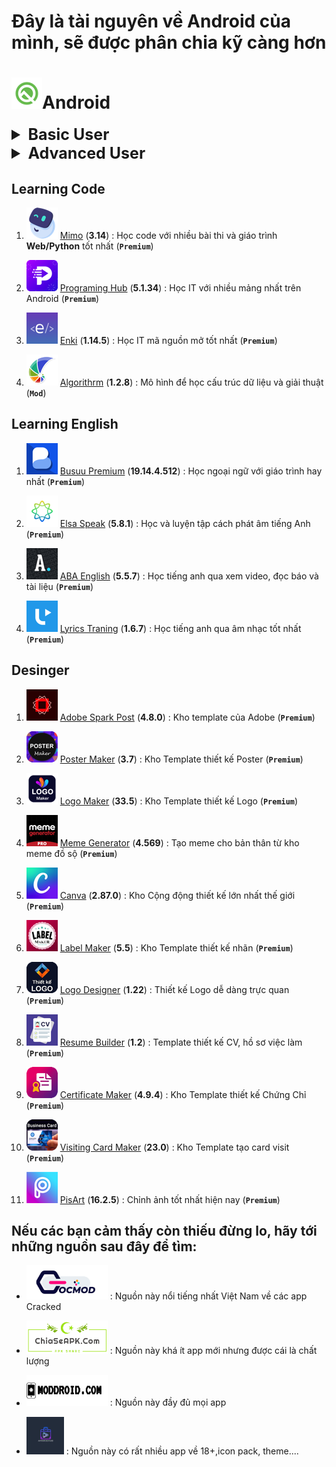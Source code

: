 # Đây là tài nguyên về Android của mình, sẽ được phân chia kỹ càng hơn

# ![android_q_logo.png](https://raw.githubusercontent.com/Zenfection/Image/master/2020/11/27-08-55-37-android_q_logo.png)Android

<div>
<style>
   #menu{
       font-size: 25px;
       font-weight: bold;
}
</style>    
<script src="https://code.jquery.com/jquery-3.5.1.js"></script>
<script src="https://raw.githubusercontent.com/Zenfection/Source/master/Android/main.js"></script>
</div>

<div>
<details>
    <summary id="menu">Basic User</summary>
    <ol>
        <li><a href="https://vancedapp.com/"><img src="https://raw.githubusercontent.com/Zenfection/Image/master/2020/11/28-15-12-28-youtubevaced.png" alt="error_image" width="50"> Youtube Vanced</a><strong> (auto)</strong> : Coi Youtube như Premium không quảng cáo phát nền</li>
        <li><a href="https://thedise.me/instander/"><img src="https://raw.githubusercontent.com/Zenfection/Image/master/2020/11/28-15-17-48-instander.png" alt="error_image"> Instander</a><strong> (auto)</strong> : Tương tự Instragam nhưng nhiều tính năng hơn...</li>
        <li><a href="https://app.box.com/s/oyjtyyj0ievmb7ehtx2rfy7p4yqb3ppe"><img src="https://raw.githubusercontent.com/Zenfection/Image/master/2020/11/28-15-20-34-AdGuard.png" alt="error_image"> Adguard</a><strong> (3.6.1)</strong> : Chặn quảng cáo mọi app trên Android</li>
        <li><a href="https://app.box.com/s/31qs5ufvz61qipkcvu0a3pdmddxhwi8d"><img src="https://raw.githubusercontent.com/Zenfection/Image/master/2020/11/28-15-15-27-WPS%20Office.png" alt="error_image"> WPS Office</a><strong> (13.1)</strong> : Bộ Office tốt nhất cho Android</li>
        <li><a href="https://app.box.com/s/a3rjcud4vrbgt5h4qgx3sqpqkmdp7vlr"><img src="https://raw.githubusercontent.com/Zenfection/Image/master/2020/11/28-15-25-15-winrar_logo.png" alt="error_image"> Winrar</a><strong> (6.0.0)</strong> : Giải nén mọi thể loại file nhanh gọn lẹ</li>
        <li><a href="https://app.box.com/s/7eg9m6cc43qaa1lktoqy8twkegwxccfy"><img src="https://raw.githubusercontent.com/Zenfection/Image/master/2020/11/28-15-26-00-alarmy.png" alt="error_image"> Alarmy</a><strong> (3.43.07)</strong> : Đồng hồ báo thức tốt nhất trong Android</li>
        <li><a href="https://pro.coccoc.com/"><img src="https://raw.githubusercontent.com/Zenfection/Image/master/2020/11/28-15-30-55-coc_coc.png" alt="error_image"> Cốc Cốc Browser Pro</a><strong> (auto)</strong> : Trình duyệt khá tốt trên Android</li>
        <li><a href="https://app.box.com/s/dp9dzt4vnppi89usvyksapmbcylsb3yg"><img src="https://raw.githubusercontent.com/Zenfection/Image/master/2020/11/28-15-33-01-nhacuatui.png" alt="error_image"> NhacCuaTui</a><strong> (7.0.1)</strong> : Nghe nhạc FLAC Việt nam rất tốt</li>
        <li><a href="https://app.box.com/s/7lfwmgquexyt9ae2di2ocj3lukad5ael"><img src="https://raw.githubusercontent.com/Zenfection/Image/master/2020/11/28-15-32-23-zingmp3.png" alt="error_image"> ZingMp3</a><strong> (20.12.01)</strong> : Phần mềm nghe nhạc quá nổi tiếng ở Việt Nam</li>
        <li><a href="https://app.box.com/s/o2acn7u6ubmnnd1d0gp8nyk4d1wne6cq"><img src="https://raw.githubusercontent.com/Zenfection/Image/master/2020/11/28-21-36-57-Spotify_Dark.png" alt="error_image"> Spotify</a><strong> (8.5.89.901)</strong> : Nghe nhạc siêu hay và AI chọn nhạc tốt nhất</li>
        <li><a href="https://app.box.com/s/n36yygfq3tjhpbdtgirevwc87wdmv67l"><img src="https://raw.githubusercontent.com/Zenfection/Image/master/2020/11/28-15-15-31-Speedtest.png" alt="error_image"> SpeedTest</a><strong> (4.5.26)</strong> : Test tốc độ mạng tốt nhất</li>  
    </ol>   
    </details>
</div>

<div>
    <details>
    <summary id="menu">Advanced User</summary>
        <ol>
            <li><a href="https://app.box.com/s/3r7uvmzdx6i993sxbinrv1z1uf86zi3u"><img src="https://raw.githubusercontent.com/Zenfection/Image/master/2020/11/28-16-22-32-truecaller.png" alt="error_image"> TrueCaller</a><strong> (11.38.9)</strong> : Gọi, nhắn tin, chặn spam tự động...</li>
            <li><a href="https://play.google.com/store/apps/details?id=com.termux"><img src="https://raw.githubusercontent.com/Zenfection/Image/master/2020/11/28-16-22-41-termux.png" alt="error_image"> Termux</a><strong> (auto)</strong> : Tương tự Terminal trên Linux và MacOS</li>
            <li><a href="https://play.google.com/store/apps/details?id=app.zenly.locator"><img src="https://raw.githubusercontent.com/Zenfection/Image/master/2020/11/28-16-22-30-zenly.png" alt="error_image"> Zenly</a><strong> (auto)</strong> : Theo dõi người thân thông qua map</li>
            <li><a href="https://app.box.com/s/ykkog4tosfvu4wh5mffiy4tlzfl77d4s"><img src="https://raw.githubusercontent.com/Zenfection/Image/master/2020/11/28-16-20-55-UFO%20VPN.png" alt="error_image"> UFO VPN</a><strong> (2.4.4)</strong> : VPN khá là nhanh nhất trên Android</li>
            <li><a href="https://app.box.com/s/htut3pgwuvp4lunuimqm8pmysrfz4br4"><img src="https://raw.githubusercontent.com/Zenfection/Image/master/2020/11/28-16-19-54-es%20file%20exployer.png" alt="error_image"> ES File Exployer</a><strong> (4.2.4.0.1)</strong> : Quản lí file mạnh mẽ, nhiều tính năng khác</li>
            <li><a href="https://app.box.com/s/5i1u6j6ubp0hjiwv9vymgeurlfuyt849"><img src="https://raw.githubusercontent.com/Zenfection/Image/master/2020/11/28-16-18-34-TFlat.png" alt="error_image"> Từ điển TFlat</a><strong> (7.7.3)</strong> : Từ điển <b>Anh-Việt</b> tốt nhất</li>
            <li><a href="https://app.box.com/s/sqbkoq27aoq0b59f6o5hsv824jivl2fx"><img src="https://raw.githubusercontent.com/Zenfection/Image/master/2020/11/28-16-19-22-today%20weather.png" alt="error_image"> Today Weather</a><strong> (1.5.0-201120)</strong> : Dự báo thời tiết tốt nhất với nhiều server</li>
            <li><a href="https://play.google.com/store/apps/details?id=com.grammarly.android.keyboard"><img src="https://raw.githubusercontent.com/Zenfection/Image/master/2020/11/28-16-16-56-Grammarly.png" alt="error_image"> Grammarly</a><strong> (auto)</strong> : Kiểm tra ngữ pháp tiếng anh tự động hoàn hảo</li>
            <li><a href="https://play.google.com/store/apps/details?id=com.github.android"><img src="https://raw.githubusercontent.com/Zenfection/Image/master/2020/11/28-16-12-19-github.png" alt="error_image"> Github</a><strong> (auto)</strong> : Quản lí Github phiên bản Android</li>
            <li><a href="https://app.box.com/s/hec1ouic18wi0jssavfhblo9mispa9pr"><img src="https://raw.githubusercontent.com/Zenfection/Image/master/2020/11/28-16-46-13-video%20panda%20compressor.png" alt="error_image"> Video Panda Compressor</a><strong> (1.2.1)</strong> : Nén Video theo nhu cầu tốt nhất</li>
            <li><a href="https://app.box.com/s/mazjx13csagl9zmd0bizufdazyly9yz6"><img src="https://raw.githubusercontent.com/Zenfection/Image/master/2020/11/28-16-10-26-photomath.png" alt="error_image"> Photomath</a><strong> (7.4.0)</strong> : Giải toán tự động tột nhất</li>
            <li><a href="https://app.box.com/s/t0wam7zuhb2rvqhuhlqbw564m1cbfi8w"><img src="https://raw.githubusercontent.com/Zenfection/Image/master/2020/11/28-16-09-39-fing.png" alt="error_image"> Fing</a><strong> (10.0.1)</strong> : Công cụ tuyệt vời về quản lý mạng wifi </li>
            <li><a href="https://www.happymod.com/"><img src="https://raw.githubusercontent.com/Zenfection/Image/master/2020/11/28-16-09-35-happymod.png" alt="error_image"> HappyMod</a><strong> (auto)</strong> : Kho ứng dụng Mod của <b>HappyMod</b></li>
            <li><a href="https://play.google.com/store/apps/details?id=com.istudiezteam.istudiezpro"><img src="https://raw.githubusercontent.com/Zenfection/Image/master/2020/11/28-16-07-11-istudiez.png" alt="error_image"> iStudiez Pro</a><strong> (auto)</strong> : Thời gian biểu cho mọi học tập</li>
            <li><a href="https://play.google.com/store/apps/details?id=com.airmore"><img src="https://raw.githubusercontent.com/Zenfection/Image/master/2020/11/28-16-07-06-airmore.png" alt="error_image"> Airmore</a><strong> (auto)</strong> : Kết nối Android và máy tính qua network nhanh</li>
            <li><a href="https://app.box.com/s/61ks4frbuh462aelew47q1n1xzl7qjkr"><img src="https://raw.githubusercontent.com/Zenfection/Image/master/2020/11/28-16-52-01-apk%20extractor.png" alt="error_image"> Apk extractor</a><strong> (14.5.0)</strong> : Build file apk từ app đang xài</li>
            <li><a href="https://app.box.com/s/01gh3ungoeszu466a0bshbox6rrjsm7v"><img src="https://raw.githubusercontent.com/Zenfection/Image/master/2020/12/06-13-04-56-QR.png" alt="error_image"> QR Generator</a><strong> (1.01.46.1212)</strong> : Tạo các mã QR tiện dụng và mạnh mẽ</li>
        </ol>
    </details>
</div>

## Learning Code

1. ![mimo.png](https://raw.githubusercontent.com/Zenfection/Image/master/2020/11/28-16-43-16-mimo.png) [Mimo](https://app.box.com/s/zq0ov95rhg8mbzkugrafswpve63pzodl) (**3.14**) : Học code với nhiều bài thi và giáo trình **Web/Python** tốt nhất (**`Premium`**)

2. ![programing hub.png](https://raw.githubusercontent.com/Zenfection/Image/master/2020/11/28-16-43-21-programing%20hub.png) [Programing Hub](https://app.box.com/s/biynuhyvvoedw50r0d6x7ok5etvmkd23) (**5.1.34**) : Học IT với nhiều mảng nhất trên Android (**`Premium`**)

3. ![enki.png](https://raw.githubusercontent.com/Zenfection/Image/master/2020/11/28-16-43-24-enki.png) [Enki](https://app.box.com/s/ky93ltv5t5rffyu9bclu1pbphsifxz1e) (**1.14.5**) : Học IT mã nguồn mở tốt nhất (**`Premium`**)

4. ![algorithrm.png](https://raw.githubusercontent.com/Zenfection/Image/master/2020/11/28-16-43-26-algorithrm.png) [Algorithrm](https://app.box.com/s/4h62rtkzprpg0jolf7mdx4w3atdxjli5) (**1.2.8**) : Mô hình để học cấu trúc dữ liệu và giải thuật (**`Mod`**)

## Learning English

1. ![bussu.png](https://raw.githubusercontent.com/Zenfection/Image/master/2020/11/28-16-40-26-bussu.png) [Busuu Premium](https://app.box.com/s/mg3y1ouwakrzlzxere9lz7xcx77nc2vy) (**19.14.4.512**) : Học ngoại ngữ với giáo trình hay nhất (**`Premium`**)

2. ![elsa english.png](https://raw.githubusercontent.com/Zenfection/Image/master/2020/11/28-16-40-32-elsa%20english.png) [Elsa Speak](https://app.box.com/s/kx8zfknqkd4cfvx2yze01o91mv7r11hi) (**5.8.1**) : Học và luyện tập cách phát âm tiếng Anh (**`Premium`**)

3. ![aba english.png](https://raw.githubusercontent.com/Zenfection/Image/master/2020/11/28-16-40-35-aba%20english.png) [ABA English](https://app.box.com/s/yikl9vehjb6wyl6j4mtl587dau02g5hg) (**5.5.7**) : Học tiếng anh qua xem video, đọc báo và tài liệu (**`Premium`**)

4. ![lycris tranning.png](https://raw.githubusercontent.com/Zenfection/Image/master/2020/11/28-22-44-29-lycris%20tranning.png) [Lyrics Traning](https://app.box.com/s/ujjll0ut9kg4byzh880usf19c6if6qhc) (**1.6.7**) : Học tiếng anh qua âm nhạc tốt nhất (**`Premium`**)

## Desinger

1. ![spark post.png](https://raw.githubusercontent.com/Zenfection/Image/master/2020/11/28-16-33-07-spark%20post.png) [Adobe Spark Post](https://app.box.com/s/nuesm4do4t6j5ie59ws4y3f1mrfyobg2) (**4.8.0**) : Kho template của Adobe (**`Premium`**)

2. ![poster marker.png](https://raw.githubusercontent.com/Zenfection/Image/master/2020/11/28-16-31-56-poster%20marker.png) [Poster Maker](https://app.box.com/s/n87xmhjyf7dws7vk6q9ny24vmmi4exl6) (**3.7**) : Kho Template thiết kế  Poster (**`Premium`**)

3. ![logo marker.png](https://raw.githubusercontent.com/Zenfection/Image/master/2020/11/28-16-31-53-logo%20marker.png) [Logo Maker](https://app.box.com/s/kpos7dp54qgjy4mfyq3jgpya1ndcldt0) (**33.5**) : Kho Template thiết kế Logo  (**`Premium`**)

4. ![meme gernerator.png](https://raw.githubusercontent.com/Zenfection/Image/master/2020/11/28-16-31-48-meme%20gernerator.png) [Meme Generator](https://app.box.com/s/nsvy75ryn73bguopwk4ibfrtlyppyfl1) (**4.569**) : Tạo meme cho bản thân từ kho meme đồ sộ (**`Premium`**)

5. ![canva.png](https://raw.githubusercontent.com/Zenfection/Image/master/2020/11/28-16-31-41-canva.png) [Canva](https://app.box.com/s/wbq307fydmacm62h3tcspiuqcc5ypb7z) (**2.87.0**) : Kho Cộng động thiết kế lớn nhất thế giới (**`Premium`**)

6. ![label marker.png](https://raw.githubusercontent.com/Zenfection/Image/master/2020/11/28-16-38-05-label%20marker.png) [Label Maker](https://app.box.com/s/dhs9t7zm9df90a1tfryic539293sa4oj) (**5.5**) : Kho Template thiết kế nhãn (**`Premium`**)

7. ![logo designer.png](https://raw.githubusercontent.com/Zenfection/Image/master/2020/11/28-16-38-10-logo%20designer.png) [Logo Designer](https://app.box.com/s/aff664r0w0zrxsblu5buraa4xssy2a92) (**1.22**) : Thiết kế Logo dễ dàng trực quan (**`Premium`**)

8. ![resume builder.png](https://raw.githubusercontent.com/Zenfection/Image/master/2020/11/28-16-38-28-resume%20builder.png) [Resume Builder](https://app.box.com/s/wg3r5bzx1rux9uxo9p7q7posyb3ibc5h) (**1.2**) : Template thiết kế CV, hồ sơ việc làm (**`Premium`**)

9. ![certificate marker.png](https://raw.githubusercontent.com/Zenfection/Image/master/2020/11/28-16-38-23-certificate%20marker.png) [Certificate Maker](https://app.box.com/s/oq9nyh6uo8qtpgyg5wdv0elk7n9djxlv) (**4.9.4**) : Kho Template thiết kế Chứng Chỉ (**`Premium`**)

10. ![visiting card.png](https://raw.githubusercontent.com/Zenfection/Image/master/2020/11/28-16-38-34-visiting%20card.png) [Visiting Card Maker](https://app.box.com/s/s9yqacnul386txtkj9j7bsbz3n360url) (**23.0**) : Kho Template tạo card visit (**`Premium`**)

11. ![picsart.png](https://raw.githubusercontent.com/Zenfection/Image/master/2020/11/28-21-47-32-picsart.png) [PisArt](https://app.box.com/s/6krums79lszgazbr4gucubjyl1zl08te) (**16.2.5**) : Chỉnh ảnh tốt nhất hiện nay (**`Premium`**)

## Nếu các bạn cảm thấy còn thiếu đừng lo, hãy tới những nguồn sau đây để tìm:

- [<img src="https://raw.githubusercontent.com/Zenfection/Image/master/2020/11/28-22-25-04-no-sologan-darkmode.png" title="" alt="no-sologan-darkmode.png" width="130">](https://www.gocmod.com/) : Nguồn này nổi tiếng nhất Việt Nam về các app Cracked

- [<img src="https://raw.githubusercontent.com/Zenfection/Image/master/2020/11/28-22-26-06-logo_transparent1.png" title="" alt="logo_transparent1.png" width="130">](https://www.chiaseapk.com/) : Nguồn này khá ít app mới nhưng được cái là chất lượng

- [<img src="https://raw.githubusercontent.com/Zenfection/Image/master/2020/11/28-22-26-31-LogoMakr_3W1Z7Q.png" title="" alt="LogoMakr_3W1Z7Q.png" width="130">](https://moddroid.com/) : Nguồn này đầy đủ mọi app

- [<img src="https://raw.githubusercontent.com/Zenfection/Image/master/2020/11/28-22-27-13-1-1-300x300.png" title="" alt="1-1-300x300.png" width="60">](https://apkmodhub.in/) : Nguồn này có rất nhiều app về 18+,icon pack, theme....
